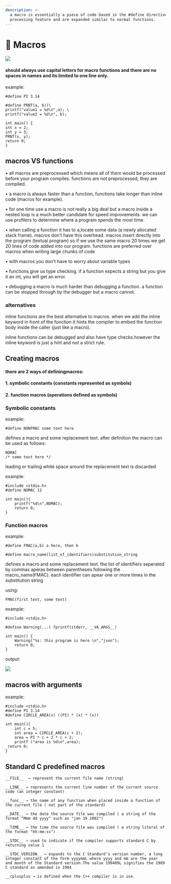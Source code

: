```yaml
---
description: >-
  a macro is essentially a piece of code based in the #define directive. a text
  processing feature and are expanded similar to normal functions.
---
```


# 🔸 Macros

![](../../.gitbook/assets/77777.png)

#### should always use capital letters for macro functions and there are no spaces in names and its limited to one line only.

example:

```
#define PI 3.14

#define PRNT(a, b))\
printf("value1 = %d\n",a); \
printf("value2 = %d\n", b);

int main() {
int x = 2;
int y = 3;
PRNT(x, y);
return 0;
}
```

## macros VS functions

• all macros are preprocessed which means all of them would be processed before your program compiles. functions are not preprocessed, they are compiled.

• a macro is always faster than a function, functions take longer than inline code (macros for example).

• for one time use a macro is not really a big deal but a macro inside a nested loop is a much better candidate for speed improvements. we can use profilers to determine where a program spends the most time.

• when calling a function it has to a,locate some data (a newly allocated stack frame). macros don't have this overhead. macros insert directly into the program (textual program) so if we use the same macro 20 times we get 20 lines of code added into our program. functions are preferred over macros when writing large chunks of code

• with macros you don't have to worry about variable types

• functions give us type checking. if a function expects a string but you give it an int, you will get an error.

• debugging a macro is much harder than debugging a function. a function can be stopped through by the debugger but a macro cannot.

### alternatives

inline functions are the best alternative to macros. when we add the inline keyword in front of the function it hints the compiler to embed the function body inside the caller (just like a macro).

inline functions can be debugged and also have type checks.however the inline keyword is just a hint and not a strict rule.

## Creating macros

#### there are 2 ways of definingmacros:

#### 1. symbolic constants (constants represented as symbols)

#### 2. function macros (operations defined as symbols)

### Symbolic constants

example:

```
#define NONFMAC some text here
```

defines a macro and some replacement text. after definition the macro can be used as follows:

```
NOMAC
/* some text here */
```

leading or trailing white space around the replacement text is discarded

example:

```
#include <stdio.h>
#define NOMAC 12

int main(){
    printf("%d\n",NOMAC);
    return 0;
}
```

### Function macros

example:

```
#define FMAC(a,b) a here, then b

#define macro_name(list_of_identifiers)substitution_string
```

defines a macro and some replacement text. the list of identifiers seperated by commas aperas between parentheses following the macro\_name(FMAC). each identifier can apear one or more times in the substitution string

using:

```
FMAC(first text, some text)
```

example:

```
#include <stdio.h>

#define Warning(...) fprintf(stderr, __VA_ARGS__)

int main() {
    Warning("%s: this program is here \n","json");
    return 0;
}
```

output:

![](../../.gitbook/assets/6565.png)

## macros with arguments

example:

```
#include <stdio.h>
#define PI 3.14
#define CIRCLE_AREA(x) ((PI) * (x) * (x))

int main(){
    int c = 5;
    int area = CIRCLE_AREA(c + 2);
    area = PI * c + 2 * c + 2;
    printf ("area is %d\n",area);
 return 0;
}
```

## Standard C predefined macros

```
__FILE__  → represent the current file name (string)

__LINE__ → represents the current line number of the current source code (an integer constant)

__func__ → the name of any function when placed inside a function of the current file ( not part of the standard) 

__DATE__ → the date the source file was compiled ( a string of the format "Mmm dd yyyy" such as "jan 19 2002")

__TIME__ → the time the source file was compiled ( a string literal of the format "hh:mm:ss")

__STDC__ → used to indicate if the compiler supports standard C by returning value 1

__STDC_VERSION__ → expands to the C Standard’s version number, a long integer constant of the form yyyymmL where yyyy and mm are the year and month of the Standard version.The value 199409L signifies the 1989 C standard as amended in 1994

__cplusplus → is defined when the C++ compiler is in use.
```
